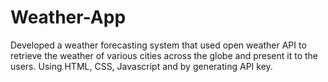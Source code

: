 # Weather-App
Developed a weather forecasting system that used open weather API to retrieve the weather of various cities across the globe and present it to the users. Using HTML, CSS, Javascript and by generating API key.
